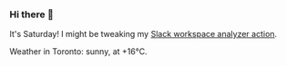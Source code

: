 ### Hi there :wave:

It's Saturday! I might be tweaking my [Slack workspace analyzer action](https://github.com/bewuethr/slack-analyzer).

Weather in Toronto: sunny, at +16°C.
